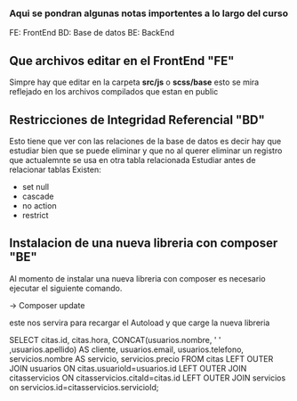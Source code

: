 ### Aqui se pondran algunas notas importentes a lo largo del curso

FE: FrontEnd
BD: Base de datos
BE: BackEnd

## Que archivos editar en el FrontEnd "FE"

Simpre hay que editar en la carpeta **src/js** o **scss/base** 
esto se mira reflejado en los archivos compilados que estan en public


## Restricciones de Integridad Referencial "BD"

Esto tiene que ver con las relaciones de la 
base de datos es decir hay que estudiar bien que
se puede eliminar y que no al querer eliminar un 
registro que actualemnte se usa en otra tabla relacionada
Estudiar antes de relacionar tablas
Existen: 
- set null
- cascade
- no action
- restrict


## Instalacion de una nueva libreria con composer "BE"

Al momento de instalar una nueva libreria con composer
es necesario ejecutar el siguiente comando.

-> Composer update

este nos servira para recargar el Autoload y que carge la nueva libreria



SELECT citas.id, citas.hora, CONCAT(usuarios.nombre, ' ' ,usuarios.apellido) AS cliente, usuarios.email, usuarios.telefono, servicios.nombre AS servicio, servicios.precio
FROM citas 
LEFT OUTER JOIN usuarios 
ON citas.usuarioId=usuarios.id
LEFT OUTER JOIN citasservicios
ON citasservicios.citaId=citas.id
LEFT OUTER JOIN servicios
on servicios.id=citasservicios.servicioId;